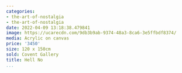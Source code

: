 ```yaml
---
categories:
- the-art-of-nostalgia
- the-art-of-nostalgia
date: 2022-04-09 13:18:38.479841
image: https://ucarecdn.com/9db3b9ab-9374-48a3-8ca6-3e5ffbdf8374/
media: Acrylic on canvas
price: '3450'
size: 120 x 150cm
sold: Covent Gallery
title: Hell No
...
```

